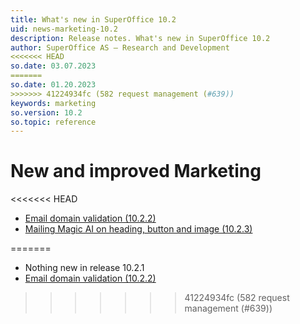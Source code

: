 ```yaml
---
title: What's new in SuperOffice 10.2
uid: news-marketing-10.2
description: Release notes. What's new in SuperOffice 10.2
author: SuperOffice AS – Research and Development
<<<<<<< HEAD
so.date: 03.07.2023
=======
so.date: 01.20.2023
>>>>>>> 41224934fc (582 request management (#639))
keywords: marketing
so.version: 10.2
so.topic: reference
---
```


# New and improved Marketing

<<<<<<< HEAD
* [Email domain validation (10.2.2)][1]
* [Mailing Magic AI on heading, button and image (10.2.3)][2]

<!-- Referenced links-->
[1]: 10.2.2-update.md
[2]: 10.2.3-update.md
=======
* Nothing new in release 10.2.1
* [Email domain validation (10.2.2)][1]

<!-- Referenced links-->
[1]: 10.2.2-update.md
>>>>>>> 41224934fc (582 request management (#639))
